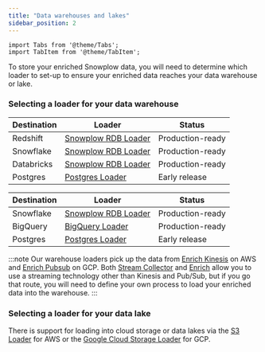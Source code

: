 ```yaml
---
title: "Data warehouses and lakes"
sidebar_position: 2
---
```


```mdx-code-block
import Tabs from '@theme/Tabs';
import TabItem from '@theme/TabItem';
```

To store your enriched Snowplow data, you will need to determine which loader to set-up to ensure your enriched data reaches your data warehouse or lake. 

### Selecting a loader for your data warehouse
<Tabs groupId="cloud">
  <TabItem value="aws" label="AWS" default>

| Destination | Loader | Status |
| --- | --- | --- |
| Redshift | [Snowplow RDB Loader](/docs/destinations/warehouses-and-lakes/rdb/index.md) | Production-ready |
| Snowflake | [Snowplow RDB Loader](/docs/destinations/warehouses-and-lakes/rdb/index.md) | Production-ready |
| Databricks | [Snowplow RDB Loader](/docs/destinations/warehouses-and-lakes/rdb/index.md) | Production-ready |
| Postgres | [Postgres Loader](/docs/destinations/warehouses-and-lakes/postgres/index.md) | Early release |

  </TabItem>
  <TabItem value="gcp" label="GCP">

| Destination | Loader | Status |
| --- | --- | --- |
| Snowflake | [Snowplow RDB Loader](/docs/destinations/warehouses-and-lakes/rdb/index.md) | Production-ready |
| BigQuery | [BigQuery Loader](/docs/destinations/warehouses-and-lakes/bigquery/index.md) | Production-ready |
| Postgres | [Postgres Loader](/docs/destinations/warehouses-and-lakes/postgres/index.md) | Early release |

  </TabItem>
</Tabs>

:::note
Our warehouse loaders pick up the data from [Enrich Kinesis](/docs/pipeline-components-and-applications/enrichment-components/enrich-kinesis/index.md) on AWS and [Enrich Pubsub](/docs/pipeline-components-and-applications/enrichment-components/enrich-pubsub/index.md) on GCP. Both [Stream Collector](/docs/pipeline-components-and-applications/stream-collector/index.md) and [Enrich](/docs/pipeline-components-and-applications/enrichment-components/index.md) allow you to use a streaming technology other than Kinesis and Pub/Sub, but if you go that route, you will need to define your own process to load your enriched data into the warehouse.
:::

### Selecting a loader for your data lake 

There is support for loading into cloud storage or data lakes via the [S3 Loader](/docs/destinations/warehouses-and-lakes/s3/index.md) for AWS or the [Google Cloud Storage Loader](/docs/destinations/warehouses-and-lakes/google-cloud-storage/index.md) for GCP.
